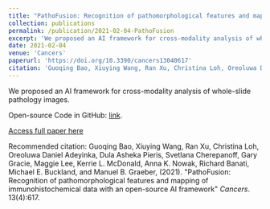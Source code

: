 ```yaml
---
title: "PathoFusion: Recognition of pathomorphological features and mapping of immunohistochemical data with an open-source AI framework"
collection: publications
permalink: /publication/2021-02-04-PathoFusion
excerpt: 'We proposed an AI framework for cross-modality analysis of whole-slide pathology images. Code:https://github.com/guoqingbao/Pathofusion.'
date: 2021-02-04
venue: 'Cancers'
paperurl: 'https://doi.org/10.3390/cancers13040617'
citation: 'Guoqing Bao, Xiuying Wang, Ran Xu, Christina Loh, Oreoluwa Daniel Adeyinka, Dula Asheka Pieris, Svetlana Cherepanoff, Gary Gracie, Maggie Lee, Kerrie L. McDonald, Anna K. Nowak, Richard Banati, Michael E. Buckland, and Manuel B. Graeber, (2021). &quot;PathoFusion: Recognition of pathomorphological features and mapping of immunohistochemical data with an open-source AI framework&quot; <i>Cancers</i>. 13(4):617.'
---
```

We proposed an AI framework for cross-modality analysis of whole-slide pathology images. 

Open-source Code in GitHub: [link](https://github.com/guoqingbao/Pathofusion).

[Access full paper here](https://doi.org/10.3390/cancers13040617)

Recommended citation: Guoqing Bao, Xiuying Wang, Ran Xu, Christina Loh, Oreoluwa Daniel Adeyinka, Dula Asheka Pieris, Svetlana Cherepanoff, Gary Gracie, Maggie Lee, Kerrie L. McDonald, Anna K. Nowak, Richard Banati, Michael E. Buckland, and Manuel B. Graeber, (2021). "PathoFusion: Recognition of pathomorphological features and mapping of immunohistochemical data with an open-source AI framework" <i>Cancers</i>. 13(4):617.